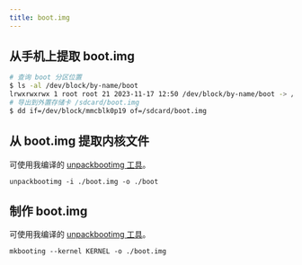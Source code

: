 ```yaml
---
title: boot.img
---
```



## 从手机上提取 boot.img

```sh
# 查询 boot 分区位置
$ ls -al /dev/block/by-name/boot
lrwxrwxrwx 1 root root 21 2023-11-17 12:50 /dev/block/by-name/boot -> /dev/block/mmcblk0p42
# 导出到外置存储卡 /sdcard/boot.img
$ dd if=/dev/block/mmcblk0p19 of=/sdcard/boot.img
```

## 从 boot.img 提取内核文件

可使用我编译的 [unpackbootimg 工具](https://github.com/adoyle-h/android-unpackbootimg/actions/runs/6899157671)。

`unpackbootimg -i ./boot.img -o ./boot`

## 制作 boot.img

可使用我编译的 [unpackbootimg 工具](https://github.com/adoyle-h/android-unpackbootimg/actions/runs/6899157671)。

`mkbooting --kernel KERNEL -o ./boot.img`
